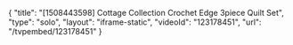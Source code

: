 {
    "title": "[1508443598] Cottage Collection Crochet Edge 3piece Quilt Set",
    "type": "solo",
    "layout": "iframe-static",
    "videoId": "123178451",
    "url": "\/tvpembed\/123178451"
}